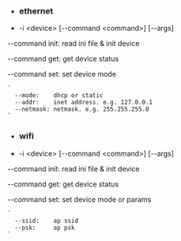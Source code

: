 * ### ethernet
* -i \<device> [--command \<command>] [--args]

--command init:    read ini file & init device

--command get:     get device status

--command set:     set device mode

    ` 
      --mode:    dhcp or static
      --addr:    inet address. e.g. 127.0.0.1
      --netmask: netmask. e.g. 255.255.255.0
    `

* ### wifi
* -i \<device> [--command \<command>] [--args]

--command init:    read ini file & init device

--command get:     get device status

--command set:     set device mode or params

    `
      --ssid:    ap ssid
      --psk:     ap psk
    `